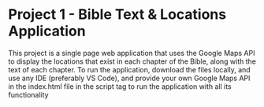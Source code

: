 # Project 1 - Bible Text & Locations Application
		

This project is a single page web application that uses the Google Maps API to display the locations that exist in each chapter of the Bible, along with the text of each chapter. To run the application, download the files locally, and use any IDE (preferably VS Code), and provide your own Google Maps API in the index.html file in the script tag to run the application with all its functionality
